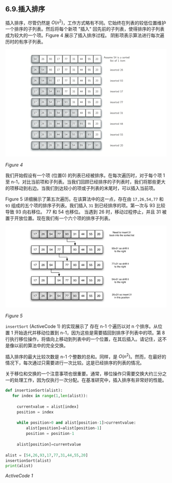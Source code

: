 ## 6.9.插入排序

插入排序，尽管仍然是 $O(n^2)$，工作方式略有不同。它始终在列表的较低位置维护一个排序的子列表。然后将每个新项 "插入" 回先前的子列表，使得排序的子列表成为较大的一个项。Figure 4 展示了插入排序过程。 阴影项表示算法进行每次遍历时的有序子列表。

![6.9.插入排序.figure4](assets/5.9.%E6%8F%92%E5%85%A5%E6%8E%92%E5%BA%8F.figure4.png)

*Figure 4*

我们开始假设有一个项 (位置0) 的列表已经被排序。在每次遍历时，对于每个项 1 至 n-1，对比当前项和子列表。当我们回顾已经排序的子列表时，我们将那些更大的项移动到右边。当我们到达较小的项或子列表的末尾时，可以插入当前项。

Figure 5 详细展示了第五次遍历。在该算法中的这一点，存在由 `17,26,54,77` 和 `93` 组成的五个项的排序子列表。我们插入 `31` 到已经排序的项。第一次与 93 比较导致 93 向右移位。 77 和 54 也移位。 当遇到 26 时，移动过程停止，并且 31 被置于开放位置。现在我们有一个六个项的排序子列表。

![6.9.插入排序.figure5](assets/5.9.%E6%8F%92%E5%85%A5%E6%8E%92%E5%BA%8F.figure5.png)

*Figure 5*

`insertSort` (ActiveCode 1) 的实现展示了 存在 n-1 个遍历以对 n 个排序。从位置 1 开始迭代并移动位置到 n-1，因为这些是需要插回到排序子列表中的项。第 8 行执行移位操作，将值向上移动到列表中的一个位置，在其后插入。请记住，这不是像以前的算法中的完全交换。

插入排序的最大比较次数是 n-1 个整数的总和。同样，是 $O(n^2)$。然而，在最好的情况下，每次通过只需要进行一次比较。这是已经排序的列表的情况。

关于移位和交换的一个注意事项也很重要。通常，移位操作只需要交换大约三分之一的处理工作，因为仅执行一次分配。在基准研究中，插入排序有非常好的性能。

```python
def insertionSort(alist):
   for index in range(1,len(alist)):

     currentvalue = alist[index]
     position = index

     while position>0 and alist[position-1]>currentvalue:
         alist[position]=alist[position-1]
         position = position-1

     alist[position]=currentvalue

alist = [54,26,93,17,77,31,44,55,20]
insertionSort(alist)
print(alist)

```

*ActiveCode 1*
